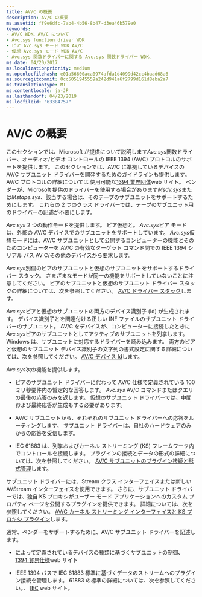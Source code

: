 ```yaml
---
title: AV/C の概要
description: AV/C の概要
ms.assetid: ff9e6dfc-7ab4-4b56-8b47-d3ea46b579e0
keywords:
- AV/C WDK、AV/C について
- Avc.sys function driver WDK
- ピア Avc.sys モード WDK AV/C
- 仮想 Avc.sys モード WDK AV/C
- Avc.sys 関数ドライバーに関する Avc.sys 関数ドライバー WDK、
ms.date: 04/20/2017
ms.localizationpriority: medium
ms.openlocfilehash: e01a56600aca0974afda1d4099d42cc4baad68a6
ms.sourcegitcommit: 0cc5051945559a242d941a6f2799d161d8eba2a7
ms.translationtype: MT
ms.contentlocale: ja-JP
ms.lasthandoff: 04/23/2019
ms.locfileid: "63384757"
---
```

# <a name="avc-overview"></a>AV/C の概要





このセクションでは、Microsoft が提供について説明します*Avc.sys*関数ドライバー、オーディオ/ビデオ コントロールの IEEE 1394 (AV/C) プロトコルのサポートを提供します。 このセクションでは、AV/C に準拠しているデバイスの AV/C サブユニット ドライバーを開発するためのガイドラインも提供します。 AV/C プロトコルの詳細については 使用可能な[1394 業界団体](https://go.microsoft.com/fwlink/p/?linkid=518448)web サイト。 ベンダーが、Microsoft 提供のドライバーを使用する場合があります*Msdv.sys*または*Mstape.sys*、該当する場合は、そのテープのサブユニットをサポートするためにします。 これらの 2 つのクラス ドライバーでは、テープのサブユニット用のドライバーの記述が不要にします。

*Avc.sys* 2 つの動作モードを提供します。 ピア仮想と。 *Avc.sys*ピア モードは、外部の AV/C デバイスでのサブユニットをサポートしています。 *Avc.sys*仮想モードには、AV/C サブユニットとして公開するコンピューターの機能とそのためコンピューターを AV/C の有効なターゲット コマンド間での IEEE 1394 シリアル バス AV C/その他のデバイスから要求します。

*Avc.sys*別個のピアのサブユニットと仮想のサブユニットをサポートするドライバー スタック。 さまざまなモードが同一の機能をサポートしていないことに注意してください。 ピアのサブユニットと仮想のサブユニット ドライバー スタックの詳細については、次を参照してください。 [AV/C ドライバー スタック](av-c-driver-stacks.md)します。

*Avc.sys*ピアと仮想のサブユニットの両方のデバイス識別子 (Id) が生成されます。 デバイス識別子とを関連付ける正しい INF ファイルのサブユニット ドライバーのサブユニット。 AV/C をデバイスが、コンピューターに接続したときに*Avc.sys*ピアのサブユニットとしてアクティブのサブユニットを列挙します。 Windows は、サブユニットに対応するドライバーを読み込みます。 両方のピアと仮想のサブユニット デバイス識別子の文字列の書式設定に関する詳細については、次を参照してください。 [AV/C デバイス Id](av-c-device-identifiers.md)します。

*Avc.sys*次の機能を提供します。

-   ピアのサブユニット ドライバーに代わって AV/C 仕様で定義されている 100 ミリ秒要件内の暫定的な回答します。 *Avc.sys* AV/C コマンドまたはクエリの最後の応答のみを返します。 仮想のサブユニット ドライバーでは、中間および最終応答が生成もする必要があります。

-   AV/C サブユニットから、それぞれのサブユニット ドライバーへの応答をルーティングします。 サブユニット ドライバーは、自社のハードウェアのみからの応答を受信します。

-   IEC 61883 は、列挙およびカーネル ストリーミング (KS) フレームワーク内でコントロールを接続します。 プラグインの接続とデータの形式の詳細については、次を参照してください。 [AV/C サブユニットのプラグイン接続と形式管理](av-c-subunit-plug-connection-and-format-management.md)します。

サブユニット ドライバーには、Stream クラス インターフェイスまたは新しい AVStream インターフェイスを使用できます。 さらに、サブユニット ドライバーでは、独自 KS プロキシがユーザー モード アプリケーションへのカスタム プロパティ ページを公開するプラグインを提供できます。 詳細については、次を参照してください。 [AV/C カーネル ストリーミング インターフェイスと KS プロキシ プラグイン](av-c-kernel-streaming-interface-and-kernel-streaming-proxy-plug-ins.md)します。

通常、ベンダーをサポートするために、AV/C サブユニット ドライバーを記述します。

-   によって定義されているデバイスの種類に基づくサブユニットの制御、 [1394 貿易仕様](https://go.microsoft.com/fwlink/p/?LinkId=518448)web サイト

-   IEEE 1394 バスで IEC 61883 標準に基づくデータのストリームへのプラグイン接続を管理します。 61883 の標準の詳細については、次を参照してください。、 [IEC](https://go.microsoft.com/fwlink/p/?linkid=8732) web サイト。

 

 





